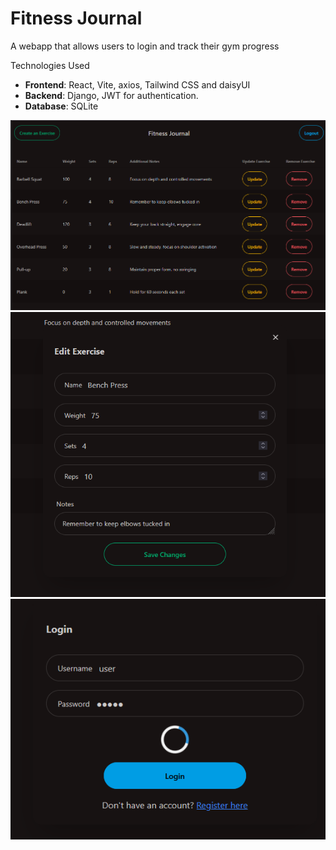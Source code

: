 # Fitness Journal

A webapp that allows users to login and track their gym progress

Technologies Used

-   **Frontend**: React, Vite, axios, Tailwind CSS and daisyUI
-   **Backend**: Django, JWT for authentication.
-   **Database**: SQLite

![Image of the homepage](./screenshots/ss1.png?raw=true)
![Image of form](./screenshots/ss2.png?raw=true)
![Image of login form](./screenshots/ss3.png?raw=true)
